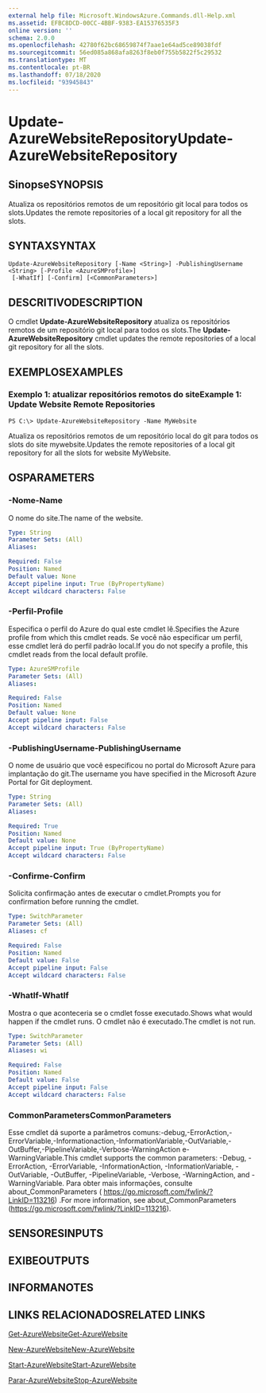 ```yaml
---
external help file: Microsoft.WindowsAzure.Commands.dll-Help.xml
ms.assetid: EFBC8DCD-00CC-4BBF-9383-EA15376535F3
online version: ''
schema: 2.0.0
ms.openlocfilehash: 42780f62bc68659874f7aae1e64ad5ce89038fdf
ms.sourcegitcommit: 56ed085a868afa8263f8eb0f755b5822f5c29532
ms.translationtype: MT
ms.contentlocale: pt-BR
ms.lasthandoff: 07/18/2020
ms.locfileid: "93945843"
---
```

# <span data-ttu-id="7b590-101">Update-AzureWebsiteRepository</span><span class="sxs-lookup"><span data-stu-id="7b590-101">Update-AzureWebsiteRepository</span></span>

## <span data-ttu-id="7b590-102">Sinopse</span><span class="sxs-lookup"><span data-stu-id="7b590-102">SYNOPSIS</span></span>
<span data-ttu-id="7b590-103">Atualiza os repositórios remotos de um repositório git local para todos os slots.</span><span class="sxs-lookup"><span data-stu-id="7b590-103">Updates the remote repositories of a local git repository for all the slots.</span></span>

## <span data-ttu-id="7b590-104">SYNTAX</span><span class="sxs-lookup"><span data-stu-id="7b590-104">SYNTAX</span></span>

```
Update-AzureWebsiteRepository [-Name <String>] -PublishingUsername <String> [-Profile <AzureSMProfile>]
 [-WhatIf] [-Confirm] [<CommonParameters>]
```

## <span data-ttu-id="7b590-105">DESCRITIVO</span><span class="sxs-lookup"><span data-stu-id="7b590-105">DESCRIPTION</span></span>
<span data-ttu-id="7b590-106">O cmdlet **Update-AzureWebsiteRepository** atualiza os repositórios remotos de um repositório git local para todos os slots.</span><span class="sxs-lookup"><span data-stu-id="7b590-106">The **Update-AzureWebsiteRepository** cmdlet updates the remote repositories of a local git repository for all the slots.</span></span>

## <span data-ttu-id="7b590-107">EXEMPLOS</span><span class="sxs-lookup"><span data-stu-id="7b590-107">EXAMPLES</span></span>

### <span data-ttu-id="7b590-108">Exemplo 1: atualizar repositórios remotos do site</span><span class="sxs-lookup"><span data-stu-id="7b590-108">Example 1: Update Website Remote Repositories</span></span>
```
PS C:\> Update-AzureWebsiteRepository -Name MyWebsite
```

<span data-ttu-id="7b590-109">Atualiza os repositórios remotos de um repositório local do git para todos os slots do site mywebsite.</span><span class="sxs-lookup"><span data-stu-id="7b590-109">Updates the remote repositories of a local git repository for all the slots for website MyWebsite.</span></span>

## <span data-ttu-id="7b590-110">OS</span><span class="sxs-lookup"><span data-stu-id="7b590-110">PARAMETERS</span></span>

### <span data-ttu-id="7b590-111">-Nome</span><span class="sxs-lookup"><span data-stu-id="7b590-111">-Name</span></span>
<span data-ttu-id="7b590-112">O nome do site.</span><span class="sxs-lookup"><span data-stu-id="7b590-112">The name of the website.</span></span>

```yaml
Type: String
Parameter Sets: (All)
Aliases: 

Required: False
Position: Named
Default value: None
Accept pipeline input: True (ByPropertyName)
Accept wildcard characters: False
```

### <span data-ttu-id="7b590-113">-Perfil</span><span class="sxs-lookup"><span data-stu-id="7b590-113">-Profile</span></span>
<span data-ttu-id="7b590-114">Especifica o perfil do Azure do qual este cmdlet lê.</span><span class="sxs-lookup"><span data-stu-id="7b590-114">Specifies the Azure profile from which this cmdlet reads.</span></span>
<span data-ttu-id="7b590-115">Se você não especificar um perfil, esse cmdlet lerá do perfil padrão local.</span><span class="sxs-lookup"><span data-stu-id="7b590-115">If you do not specify a profile, this cmdlet reads from the local default profile.</span></span>

```yaml
Type: AzureSMProfile
Parameter Sets: (All)
Aliases: 

Required: False
Position: Named
Default value: None
Accept pipeline input: False
Accept wildcard characters: False
```

### <span data-ttu-id="7b590-116">-PublishingUsername</span><span class="sxs-lookup"><span data-stu-id="7b590-116">-PublishingUsername</span></span>
<span data-ttu-id="7b590-117">O nome de usuário que você especificou no portal do Microsoft Azure para implantação do git.</span><span class="sxs-lookup"><span data-stu-id="7b590-117">The username you have specified in the Microsoft Azure Portal for Git deployment.</span></span>

```yaml
Type: String
Parameter Sets: (All)
Aliases: 

Required: True
Position: Named
Default value: None
Accept pipeline input: True (ByPropertyName)
Accept wildcard characters: False
```

### <span data-ttu-id="7b590-118">-Confirme</span><span class="sxs-lookup"><span data-stu-id="7b590-118">-Confirm</span></span>
<span data-ttu-id="7b590-119">Solicita confirmação antes de executar o cmdlet.</span><span class="sxs-lookup"><span data-stu-id="7b590-119">Prompts you for confirmation before running the cmdlet.</span></span>

```yaml
Type: SwitchParameter
Parameter Sets: (All)
Aliases: cf

Required: False
Position: Named
Default value: False
Accept pipeline input: False
Accept wildcard characters: False
```

### <span data-ttu-id="7b590-120">-WhatIf</span><span class="sxs-lookup"><span data-stu-id="7b590-120">-WhatIf</span></span>
<span data-ttu-id="7b590-121">Mostra o que aconteceria se o cmdlet fosse executado.</span><span class="sxs-lookup"><span data-stu-id="7b590-121">Shows what would happen if the cmdlet runs.</span></span>
<span data-ttu-id="7b590-122">O cmdlet não é executado.</span><span class="sxs-lookup"><span data-stu-id="7b590-122">The cmdlet is not run.</span></span>

```yaml
Type: SwitchParameter
Parameter Sets: (All)
Aliases: wi

Required: False
Position: Named
Default value: False
Accept pipeline input: False
Accept wildcard characters: False
```

### <span data-ttu-id="7b590-123">CommonParameters</span><span class="sxs-lookup"><span data-stu-id="7b590-123">CommonParameters</span></span>
<span data-ttu-id="7b590-124">Esse cmdlet dá suporte a parâmetros comuns:-debug,-ErrorAction,-ErrorVariable,-Informationaction,-InformationVariable,-OutVariable,-OutBuffer,-PipelineVariable,-Verbose-WarningAction e-WarningVariable.</span><span class="sxs-lookup"><span data-stu-id="7b590-124">This cmdlet supports the common parameters: -Debug, -ErrorAction, -ErrorVariable, -InformationAction, -InformationVariable, -OutVariable, -OutBuffer, -PipelineVariable, -Verbose, -WarningAction, and -WarningVariable.</span></span> <span data-ttu-id="7b590-125">Para obter mais informações, consulte about_CommonParameters ( https://go.microsoft.com/fwlink/?LinkID=113216) .</span><span class="sxs-lookup"><span data-stu-id="7b590-125">For more information, see about_CommonParameters (https://go.microsoft.com/fwlink/?LinkID=113216).</span></span>

## <span data-ttu-id="7b590-126">SENSORES</span><span class="sxs-lookup"><span data-stu-id="7b590-126">INPUTS</span></span>

## <span data-ttu-id="7b590-127">EXIBE</span><span class="sxs-lookup"><span data-stu-id="7b590-127">OUTPUTS</span></span>

## <span data-ttu-id="7b590-128">INFORMA</span><span class="sxs-lookup"><span data-stu-id="7b590-128">NOTES</span></span>

## <span data-ttu-id="7b590-129">LINKS RELACIONADOS</span><span class="sxs-lookup"><span data-stu-id="7b590-129">RELATED LINKS</span></span>

[<span data-ttu-id="7b590-130">Get-AzureWebsite</span><span class="sxs-lookup"><span data-stu-id="7b590-130">Get-AzureWebsite</span></span>](./Get-AzureWebsite.md)

[<span data-ttu-id="7b590-131">New-AzureWebsite</span><span class="sxs-lookup"><span data-stu-id="7b590-131">New-AzureWebsite</span></span>](./New-AzureWebsite.md)

[<span data-ttu-id="7b590-132">Start-AzureWebsite</span><span class="sxs-lookup"><span data-stu-id="7b590-132">Start-AzureWebsite</span></span>](./Start-AzureWebsite.md)

[<span data-ttu-id="7b590-133">Parar-AzureWebsite</span><span class="sxs-lookup"><span data-stu-id="7b590-133">Stop-AzureWebsite</span></span>](./Stop-AzureWebsite.md)


